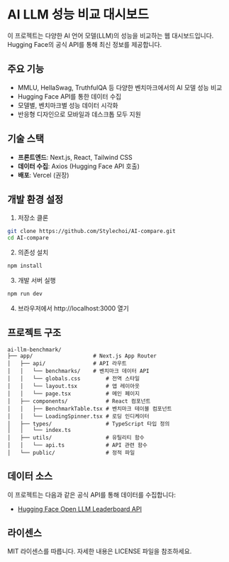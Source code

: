 # AI LLM 성능 비교 대시보드

이 프로젝트는 다양한 AI 언어 모델(LLM)의 성능을 비교하는 웹 대시보드입니다. Hugging Face의 공식 API를 통해 최신 정보를 제공합니다.

## 주요 기능

- MMLU, HellaSwag, TruthfulQA 등 다양한 벤치마크에서의 AI 모델 성능 비교
- Hugging Face API를 통한 데이터 수집
- 모델별, 벤치마크별 성능 데이터 시각화
- 반응형 디자인으로 모바일과 데스크톱 모두 지원

## 기술 스택

- **프론트엔드**: Next.js, React, Tailwind CSS
- **데이터 수집**: Axios (Hugging Face API 호출)
- **배포**: Vercel (권장)

## 개발 환경 설정

1. 저장소 클론

```bash
git clone https://github.com/Stylechoi/AI-compare.git
cd AI-compare
```

2. 의존성 설치

```bash
npm install
```

3. 개발 서버 실행

```bash
npm run dev
```

4. 브라우저에서 http://localhost:3000 열기

## 프로젝트 구조

```
ai-llm-benchmark/
├── app/                   # Next.js App Router
│   ├── api/               # API 라우트
│   │   └── benchmarks/    # 벤치마크 데이터 API
│   │   └── globals.css        # 전역 스타일
│   │   └── layout.tsx         # 앱 레이아웃
│   │   └── page.tsx           # 메인 페이지
│   ├── components/            # React 컴포넌트
│   │   ├── BenchmarkTable.tsx # 벤치마크 테이블 컴포넌트
│   │   └── LoadingSpinner.tsx # 로딩 인디케이터
│   ├── types/                 # TypeScript 타입 정의
│   │   └── index.ts
│   ├── utils/                 # 유틸리티 함수
│   │   └── api.ts             # API 관련 함수
│   └── public/                # 정적 파일
```

## 데이터 소스

이 프로젝트는 다음과 같은 공식 API를 통해 데이터를 수집합니다:

- [Hugging Face Open LLM Leaderboard API](https://huggingface.co/api/spaces/open-llm-leaderboard/results)

## 라이센스

MIT 라이센스를 따릅니다. 자세한 내용은 LICENSE 파일을 참조하세요.


